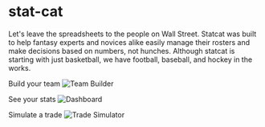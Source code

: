# stat-cat
Let's leave the spreadsheets to the people on Wall Street. Statcat was built to help fantasy experts and novices alike easily manage their rosters and make decisions based on numbers, not hunches. Although statcat is starting with just basketball, we have football, baseball, and hockey in the works.

Build your team ![Team Builder](https://gifyu.com/image/vBeC)


See your stats ![Dashboard](https://gifyu.com/image/vBeY)

Simulate a trade ![Trade Simulator](https://gifyu.com/image/vBet)
